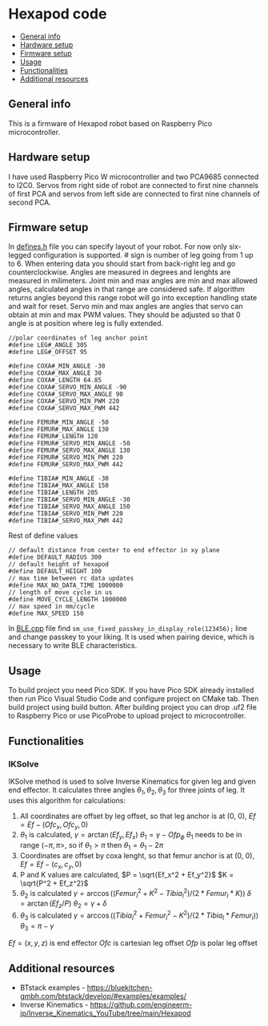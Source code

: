 # Hexapod code
* [General info](general-info)
* [Hardware setup](hardware-setup)
* [Firmware setup](firmware-setup)
* [Usage](usage)
* [Functionalities](functionalities)
* [Additional resources](additional-resources)

## General info
This is a firmware of Hexapod robot based on Raspberry Pico microcontroller.

## Hardware setup
I have used Raspberry Pico W microcontroller and two PCA9685 connected to I2C0. Servos from right side of robot are connected to first nine channels of first PCA and servos from left side are connected to first nine channels of second PCA.

## Firmware setup
In [defines.h](/headers/common/defines.h) file you can specify layout of your robot. For now only six-legged configuration is supported. # sign is number of leg going from 1 up to 6. When entering data you should start from back-right leg and go counterclockwise. Angles are measured in degrees and lenghts are measured in milimeters. Joint min and max angles are min and max allowed angles, calculated angles in that range are considered safe. If algorithm returns angles beyond this range robot will go into exception handling state and wait for reset. Servo min and max angles are angles that servo can obtain at min and max PWM values. They should be adjusted so that 0 angle is at position where leg is fully extended.

```
//polar coordinates of leg anchor point
#define LEG#_ANGLE 305
#define LEG#_OFFSET 95

#define COXA#_MIN_ANGLE -30
#define COXA#_MAX_ANGLE 30
#define COXA#_LENGTH 64.85
#define COXA#_SERVO_MIN_ANGLE -90
#define COXA#_SERVO_MAX_ANGLE 90
#define COXA#_SERVO_MIN_PWM 220
#define COXA#_SERVO_MAX_PWM 442

#define FEMUR#_MIN_ANGLE -50
#define FEMUR#_MAX_ANGLE 130
#define FEMUR#_LENGTH 120
#define FEMUR#_SERVO_MIN_ANGLE -50
#define FEMUR#_SERVO_MAX_ANGLE 130
#define FEMUR#_SERVO_MIN_PWM 220
#define FEMUR#_SERVO_MAX_PWM 442

#define TIBIA#_MIN_ANGLE -30
#define TIBIA#_MAX_ANGLE 150
#define TIBIA#_LENGTH 205
#define TIBIA#_SERVO_MIN_ANGLE -30
#define TIBIA#_SERVO_MAX_ANGLE 150
#define TIBIA#_SERVO_MIN_PWM 220
#define TIBIA#_SERVO_MAX_PWM 442
```

Rest of define values

```
// default distance from center to end effector in xy plane
#define DEFAULT_RADIUS 300
// default height of hexapod
#define DEFAULT_HEIGHT 100
// max time between rc data updates
#define MAX_NO_DATA_TIME 1000000
// length of move cycle in us
#define MOVE_CYCLE_LENGTH 1000000
// max speed in mm/cycle
#define MAX_SPEED 150
```

In [BLE.cpp](/src/BLE/BLE.cpp) file find ```sm_use_fixed_passkey_in_display_role(123456);``` line and change passkey to your liking. It is used when pairing device, which is necessary to write BLE characteristics.

## Usage
To build project you need Pico SDK.
If you have Pico SDK already installed then run Pico Visual Studio Code and configure project on CMake tab. Then build project using build button. After building project you can drop .uf2 file to Raspberry Pico or use PicoProbe to upload project to microcontroller.

## Functionalities

### IKSolve
IKSolve method is used to solve Inverse Kinematics for given leg and given end effector. It calculates three angles $\theta_1, \theta_2, \theta_3$ for three joints of leg. It uses this algorithm for calculations:
1. All coordinates are offset by leg offset, so that leg anchor is at (0, 0),
$Ef = Ef - (Ofc_x, Ofc_y, 0)$
2. $\theta_1$ is calculated,
$\gamma = \arctan(Ef_y, Ef_x)$
$\theta_1 = \gamma - Ofp_\phi$
$\theta_1$ needs to be in range $(-\pi, \pi>$, so if $\theta_1 > \pi$ then $\theta_1 = \theta_1 - 2\pi$
3. Coordinates are offset by coxa lenght, so that femur anchor is at (0, 0),
$Ef = Ef - (c_x, c_y, 0)$
4. P and K values are calculated,
$P = \sqrt{Ef_x^2 + Ef_y^2}$
$K = \sqrt{P^2 + Ef_z^2}$
5. $\theta_2$ is calculated
$\gamma = \arccos((Femur_l^2 + K^2 - Tibia_l^2)/(2 * Femur_l * K))$
$\delta = \arctan(Ef_z/P)$
$\theta_2 = \gamma + \delta$
6. $\theta_3$ is calculated
$\gamma = \arccos((Tibia_l^2 + Femur_l^2 - K^2)/(2 * Tibia_l * Femur_l))$
$\theta_3 = \pi - \gamma$

$Ef = (x, y, z)$ is end effector
$Ofc$ is cartesian leg offset
$Ofp$ is polar leg offset

## Additional resources
* BTstack examples - https://bluekitchen-gmbh.com/btstack/develop/#examples/examples/
* Inverse Kinematics - https://github.com/engineerm-jp/Inverse_Kinematics_YouTube/tree/main/Hexapod